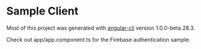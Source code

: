 # Sample Client

Most of this project was generated with [angular-cli](https://github.com/angular/angular-cli) version 1.0.0-beta.28.3.

Check out app/app.component.ts for the Firebase authentication sample.